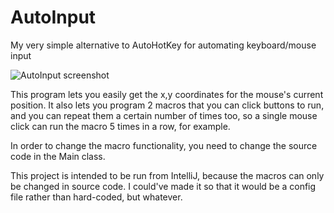 # AutoInput
My very simple alternative to AutoHotKey for automating keyboard/mouse input

![AutoInput screenshot](https://raw.githubusercontent.com/0x416c616e/AutoInput/master/AutoInput.PNG)

This program lets you easily get the x,y coordinates for the mouse's current position. It also lets you program 2 macros that you can click buttons to run, and you can repeat them a certain number of times too, so a single mouse click can run the macro 5 times in a row, for example. 

In order to change the macro functionality, you need to change the source code in the Main class. 

This project is intended to be run from IntelliJ, because the macros can only be changed in source code. I could've made it so that it would be a config file rather than hard-coded, but whatever. 
